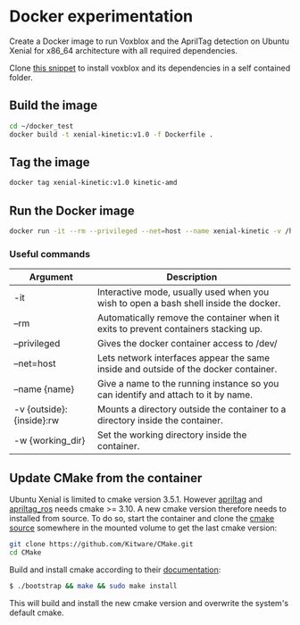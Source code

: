 # Docker experimentation 

Create a Docker image to run Voxblox and the AprilTag detection on Ubuntu Xenial for x86_64 architecture with all required dependencies. 

Clone [this snippet](https://gitlab.com/snippets/1975895) to install voxblox and its dependencies in a self contained folder. 

## Build the image
```bash
cd ~/docker_test
docker build -t xenial-kinetic:v1.0 -f Dockerfile .
```

## Tag the image 
```bash
docker tag xenial-kinetic:v1.0 kinetic-amd
``` 

## Run the Docker image 
```bash
docker run -it --rm --privileged --net=host --name xenial-kinetic -v /home/$(whoami)/:/home/user/:rw -w /home/user/ kinetic-amd /bin/bash
```

### Useful commands
| Argument                 | Description                                                                          |
|--------------------------|--------------------------------------------------------------------------------------|
| -it                      | Interactive mode, usually used when you wish to open a bash shell inside the docker. |
| –rm                      | Automatically remove the container when it exits to prevent containers stacking up.  |
| –privileged              | Gives the docker container access to /dev/                                           |
| –net=host                | Lets network interfaces appear the same inside and outside of the docker container.  |
| –name {name}             | Give a name to the running instance so you can identify and attach to it by name.    |
| -v {outside}:{inside}:rw | Mounts a directory outside the container to a directory inside the container.        |
| -w {working_dir}         | Set the working directory inside the container.                                      |


## Update CMake from the container 
Ubuntu Xenial is limited to cmake version 3.5.1. However [apriltag](https://github.com/AprilRobotics/apriltag) and [apriltag_ros](https://github.com/AprilRobotics/apriltag_ros) needs cmake >= 3.10. 
A new cmake version therefore needs to installed from source. 
To do so, start the container and clone the [cmake source](https://github.com/Kitware/CMake) somewhere in the mounted volume to get the last cmake version: 
```bash
git clone https://github.com/Kitware/CMake.git
cd CMake
``` 
Build and install cmake according to their [documentation](https://github.com/Kitware/CMake#unixmac-osxmingwmsyscygwin):
```bash
$ ./bootstrap && make && sudo make install
```
This will build and install the new cmake version and overwrite the system's default cmake. 